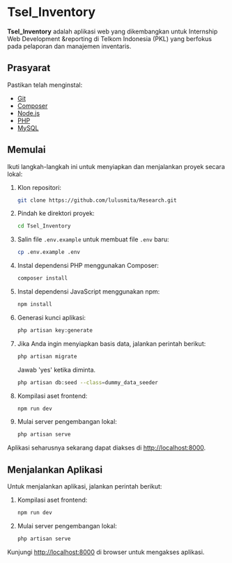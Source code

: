 # Tsel_Inventory

**Tsel_Inventory** adalah aplikasi web yang dikembangkan untuk Internship Web Development &reporting di Telkom Indonesia (PKL) yang berfokus pada pelaporan dan manajemen inventaris.

## Prasyarat

Pastikan telah menginstal:

-   [Git](https://git-scm.com/)
-   [Composer](https://getcomposer.org/)
-   [Node.js](https://nodejs.org/)
-   [PHP](https://www.php.net/)
-   [MySQL](https://www.mysql.com/)

## Memulai

Ikuti langkah-langkah ini untuk menyiapkan dan menjalankan proyek secara lokal:

1. Klon repositori:

    ```bash
    git clone https://github.com/lulusmita/Research.git
    ```

2. Pindah ke direktori proyek:

    ```bash
    cd Tsel_Inventory
    ```

3. Salin file `.env.example` untuk membuat file `.env` baru:

    ```bash
    cp .env.example .env
    ```

4. Instal dependensi PHP menggunakan Composer:

    ```bash
    composer install
    ```

5. Instal dependensi JavaScript menggunakan npm:

    ```bash
    npm install
    ```

6. Generasi kunci aplikasi:

    ```bash
    php artisan key:generate
    ```

7. Jika Anda ingin menyiapkan basis data, jalankan perintah berikut:

    ```bash
    php artisan migrate
    ```

    Jawab 'yes' ketika diminta.

    ```bash
    php artisan db:seed --class=dummy_data_seeder
    ```

8. Kompilasi aset frontend:

    ```bash
    npm run dev
    ```

9. Mulai server pengembangan lokal:

    ```bash
    php artisan serve
    ```

Aplikasi seharusnya sekarang dapat diakses di [http://localhost:8000](http://localhost:8000).

## Menjalankan Aplikasi

Untuk menjalankan aplikasi, jalankan perintah berikut:

1. Kompilasi aset frontend:

    ```bash
    npm run dev
    ```

2. Mulai server pengembangan lokal:

    ```bash
    php artisan serve
    ```

Kunjungi [http://localhost:8000](http://localhost:8000) di browser untuk mengakses aplikasi.
